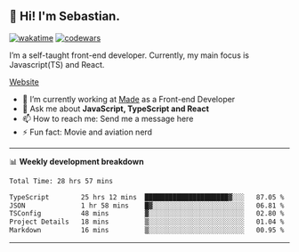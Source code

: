 ## 👋 Hi! I'm Sebastian.

[![wakatime](https://wakatime.com/badge/user/df0036c6-328a-4a39-be9b-e49417ed22a1.svg)](https://wakatime.com/@df0036c6-328a-4a39-be9b-e49417ed22a1)
[![codewars](https://www.codewars.com/users/sebavuye/badges/small)](https://www.codewars.com/users/sebavuye)

I’m a self-taught front-end developer. Currently, my main focus is Javascript(TS) and React.

[Website](https://sebastianvuye.be)

- 🔭 I’m currently working at [Made](https://made.be/) as a Front-end Developer
- 💬 Ask me about **JavaScript, TypeScript and React**
- 📫 How to reach me: Send me a message here
- ⚡ Fun fact: Movie and aviation nerd

-------

📊 **Weekly development breakdown**

<!--START_SECTION:waka-->

```txt
Total Time: 28 hrs 57 mins

TypeScript        25 hrs 12 mins  █████████████████████▓░░░   87.05 %
JSON              1 hr 58 mins    █▓░░░░░░░░░░░░░░░░░░░░░░░   06.81 %
TSConfig          48 mins         ▓░░░░░░░░░░░░░░░░░░░░░░░░   02.80 %
Project Details   18 mins         ▒░░░░░░░░░░░░░░░░░░░░░░░░   01.04 %
Markdown          16 mins         ▒░░░░░░░░░░░░░░░░░░░░░░░░   00.95 %
```

<!--END_SECTION:waka-->
-------
